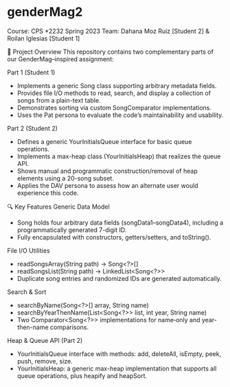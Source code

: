 ﻿# genderMag2

Course: CPS *2232 Spring 2023
Team: Dahana Moz Ruiz [Student 2] & Roilan Iglesias [Student 1]

📖 Project Overview
This repository contains two complementary parts of our GenderMag–inspired assignment:

Part 1 (Student 1)

* Implements a generic Song class supporting arbitrary metadata fields.
* Provides file I/O methods to read, search, and display a collection of songs from a plain-text table.
* Demonstrates sorting via custom SongComparator implementations.
* Uses the Pat persona to evaluate the code’s maintainability and usability.

Part 2 (Student 2)

* Defines a generic YourInitialsQueue<T> interface for basic queue operations.
* Implements a max-heap class (YourInitialsHeap<T>) that realizes the queue API.
* Shows manual and programmatic construction/removal of heap elements using a 20-song subset.
* Applies the DAV persona to assess how an alternate user would experience this code.

🔍 Key Features
Generic Data Model

* Song<T> holds four arbitrary data fields (songData1–songData4), including a programmatically generated 7-digit ID.
* Fully encapsulated with constructors, getters/setters, and toString().

File I/O Utilities

* readSongsArray(String path) → Song<?>[]
* readSongsList(String path) → LinkedList<Song<?>>
* Duplicate song entries and randomized IDs are generated automatically.

Search & Sort

* searchByName(Song<?>[] array, String name)
* searchByYearThenName(List<Song<?>> list, int year, String name)
* Two Comparator<Song<?>> implementations for name‐only and year-then-name comparisons.

Heap & Queue API (Part 2)

* YourInitialsQueue<T> interface with methods: add, deleteAll, isEmpty, peek, push, remove, size.
* YourInitialsHeap<T>: a generic max-heap implementation that supports all queue operations, plus heapify and heapSort.
